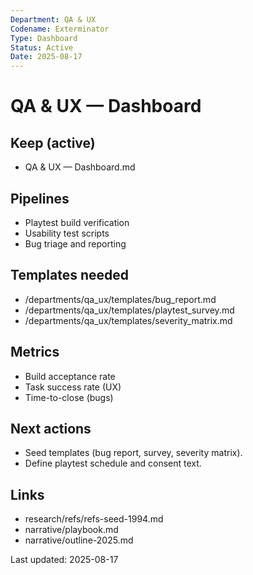 ```yaml
---
Department: QA & UX
Codename: Exterminator
Type: Dashboard
Status: Active
Date: 2025-08-17
---
```


# QA & UX — Dashboard

## Keep (active)
- QA & UX — Dashboard.md

## Pipelines
- Playtest build verification
- Usability test scripts
- Bug triage and reporting

## Templates needed
- /departments/qa_ux/templates/bug_report.md
- /departments/qa_ux/templates/playtest_survey.md
- /departments/qa_ux/templates/severity_matrix.md

## Metrics
- Build acceptance rate
- Task success rate (UX)
- Time-to-close (bugs)

## Next actions
- Seed templates (bug report, survey, severity matrix).
- Define playtest schedule and consent text.

## Links
- research/refs/refs-seed-1994\.md
- narrative/playbook\.md
- narrative/outline-2025\.md

Last updated: 2025-08-17
